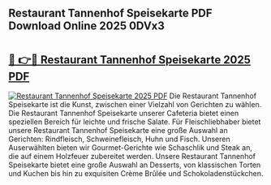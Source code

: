 ## Restaurant Tannenhof Speisekarte PDF Download Online 2025 0DVx3

# <h2><a href="http://gc8z8o4.nevu.top/?p=Restaurant+Tannenhof+Speisekarte">🔗 👉🔴 Restaurant Tannenhof Speisekarte 2025 PDF</a></h2>

[![Restaurant Tannenhof Speisekarte 2025 PDF](https://i.imgur.com/dBaPXMq.png)](http://gc8z8o4.nevu.top/?p=Restaurant+Tannenhof+Speisekarte)
Die Restaurant Tannenhof Speisekarte ist die Kunst, zwischen einer Vielzahl von Gerichten zu wählen. Die Restaurant Tannenhof Speisekarte unserer Cafeteria bietet einen speziellen Bereich für leichte und frische Salate. Für Fleischliebhaber bietet unsere Restaurant Tannenhof Speisekarte eine große Auswahl an Gerichten: Rindfleisch, Schweinefleisch, Huhn und Fisch. Unseren Auserwählten bieten wir Gourmet-Gerichte wie Schaschlik und Steak an, die auf einem Holzfeuer zubereitet werden. Unsere Restaurant Tannenhof Speisekarte bietet eine große Auswahl an Desserts, von klassischen Torten und Kuchen bis hin zu exquisiten Crème Brûlée und Schokoladenstückchen.
